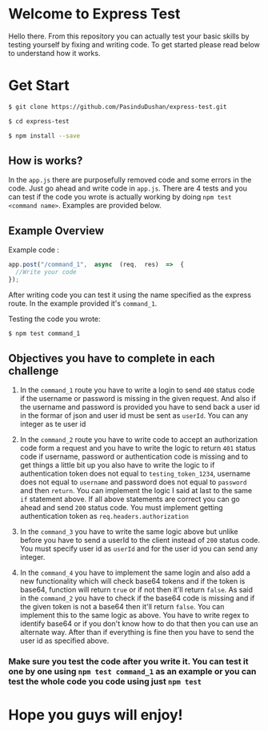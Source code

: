 # Welcome to Express Test

Hello there. From this repository you can actually test your basic skills by testing yourself by fixing and writing code. To get started please read below to understand how it works.


# Get Start

```bash
$ git clone https://github.com/PasinduDushan/express-test.git

$ cd express-test

$ npm install --save
```

## How is works?

In the ```app.js``` there are purposefully removed code and some errors in the code. Just go ahead and write code in ```app.js```. There are 4 tests and you can test if the code you wrote is actually working by doing ```npm test <command name>```. Examples are provided below.

## Example Overview

Example code :
```javascript
app.post("/command_1",  async  (req,  res)  =>  {
  //Write your code
});
```
After writing code you can test it using the name specified as the express route. In the example provided it's ```command_1```. 

Testing the code you wrote: 
```bash
$ npm test command_1
```

## Objectives you have to complete in each challenge

1. In the ```command_1``` route you have to write a login to send ```400``` status code if the username or password is missing in the given request.  And also if the username and password is provided you have to send back a user id in the formar of json and user id must be sent as ```userId```. You can any integer as te user id

2. In the ```command_2``` route you have to write code to accept an authorization code form a request and you have to write the logic to return ```401``` status code if username, password or authentication code is missing and to get things a little bit up you also have to write the logic to if authentication token does not equal to ```testing_token_1234```, username does not equal to ```username``` and password does not equal to ```password``` and then ```return```. You can implement the logic I said at last to the same ```if``` statement above. If all above statements are correct you can go ahead and send ```200``` status code. You must implement getting authentication token as ```req.headers.authorization```

3. In the ```command_3``` you have to write the same logic above but unlike before you have to send a userId to the client instead of ```200``` status code. You must specify user id as ```userId``` and for the user id you can send any integer. 

4. In the ```command_4``` you have to implement the same login and also add a new functionality which will check base64 tokens and if the token is base64, function will return ```true``` or if not then it'll return ```false```. As said in the ```command_2``` you have to check if the base64 code is missing and if the given token is not a base64 then it'll return ```false```. You can implement this to the same logic as above. You have to write regex to identify base64 or if you don't know how to do that then you can use an alternate way. After than if everything is fine then you have to send the user id as specified above. 

### Make sure you test the code after you write it. You can test it one by one using ```npm test command_1``` as an example or you can test the whole code you code using  just ```npm test```

# Hope you guys will enjoy!
